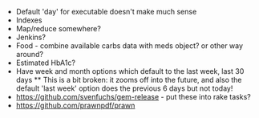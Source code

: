 * Default 'day' for executable doesn't make much sense
* Indexes
* Map/reduce somewhere?
* Jenkins?
* Food - combine available carbs data with meds object? or other way around?
* Estimated HbA1c?
* Have week and month options which default to the last week, last 30 days
** This is a bit broken: it zooms off into the future, and also the default 'last week' option does the previous 6 days but not today!
* https://github.com/svenfuchs/gem-release - put these into rake tasks?
* https://github.com/prawnpdf/prawn
